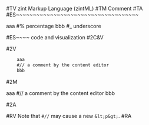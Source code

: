 #TV
zint Markup Language (zintML)
#TM
Comment
#TA
#ES~~~~~~~~~~~~~~~~~~~~~~~~~~~~~~~~~~~~


aaa
#% percentage
bbb
#_ underscore

#ES~~~~ code and visualization
#2C&V

#2V

```html
    aaa
    #// a comment by the content editor
    bbb
```

#2M

aaa
#// a comment by the content editor
bbb

#2A

#RV
Note that `#//` may cause a new `&lt;p&gt;`.
#RA

